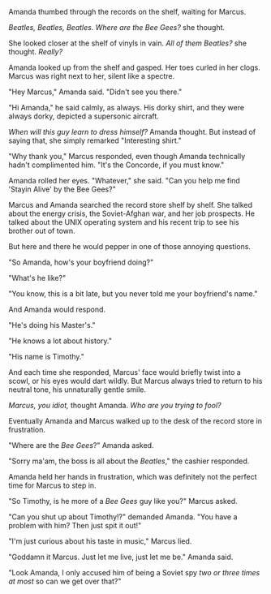 Amanda thumbed through the records on the shelf, waiting for Marcus.

*Beatles, Beatles, Beatles. Where are the Bee Gees?* she thought.

She looked closer at the shelf of vinyls in vain. *All of them Beatles?* she thought. *Really?*

Amanda looked up from the shelf and gasped. Her toes curled in her clogs. Marcus was right next to her, silent like a spectre.

"Hey Marcus," Amanda said. "Didn't see you there."

"Hi Amanda," he said calmly, as always. His dorky shirt, and they were always dorky, depicted a supersonic aircraft.

*When will this guy learn to dress himself?* Amanda thought. But instead of saying that, she simply remarked "Interesting shirt."

"Why thank you," Marcus responded, even though Amanda technically hadn't complimented him. "It's the Concorde, if you must know."

Amanda rolled her eyes. "Whatever," she said. "Can you help me find 'Stayin Alive' by the Bee Gees?"

Marcus and Amanda searched the record store shelf by shelf. She talked about the energy crisis, the Soviet-Afghan war, and her job prospects.
He talked about the UNIX operating system and his recent trip to see his brother out of town.

But here and there he would pepper in one of those annoying questions.

"So Amanda, how's your boyfriend doing?"

"What's he like?"

"You know, this is a bit late, but you never told me your boyfriend's name."

And Amanda would respond.

"He's doing his Master's."

"He knows a lot about history."

"His name is Timothy."

And each time she responded, Marcus' face would briefly twist into a scowl, or his eyes would dart wildly. But Marcus always tried to return to his neutral tone, his unnaturally gentle smile.

*Marcus, you idiot,* thought Amanda. *Who are you trying to fool?*

Eventually Amanda and Marcus walked up to the desk of the record store in frustration.

"Where are the *Bee Gees*?" Amanda asked.

"Sorry ma'am, the boss is all about the *Beatles*," the cashier responded.

Amanda held her hands in frustration, which was definitely not the perfect time for Marcus to step in.

"So Timothy, is he more of a *Bee Gees* guy like you?" Marcus asked.

"Can you shut up about Timothy!?" demanded Amanda. "You have a problem with him? Then just spit it out!"

"I'm just curious about his taste in music," Marcus lied.

"Goddamn it Marcus. Just let me live, just let me be." Amanda said.

"Look Amanda, I only accused him of being a Soviet spy *two or three times at most* so can we get over that?"